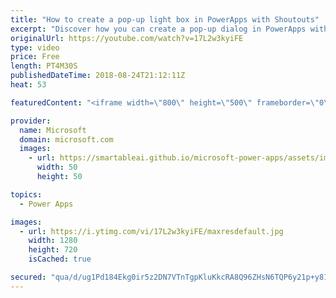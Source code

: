 ```yaml
---
title: "How to create a pop-up light box in PowerApps with Shoutouts"
excerpt: "Discover how you can create a pop-up dialog in PowerApps with the Shoutouts sample app. The Shoutouts app encourages coworkers to share job-related compliments and sends automatic email notifications to recipients’ managers.   Learn more: https://web.powerapps.com/home?sampleapp_preview=shoutouts"
originalUrl: https://youtube.com/watch?v=17L2w3kyiFE
type: video
price: Free
length: PT4M30S
publishedDateTime: 2018-08-24T21:12:11Z
heat: 53

featuredContent: "<iframe width=\"800\" height=\"500\" frameborder=\"0\" src=\"https://www.youtube.com/embed/17L2w3kyiFE\" allow=\"accelerometer; autoplay; encrypted-media; gyroscope; picture-in-picture\" allowfullscreen></iframe>"

provider:
  name: Microsoft
  domain: microsoft.com
  images:
    - url: https://smartableai.github.io/microsoft-power-apps/assets/images/organizations/microsoft.com-50x50.jpg
      width: 50
      height: 50

topics:
  - Power Apps

images:
  - url: https://i.ytimg.com/vi/17L2w3kyiFE/maxresdefault.jpg
    width: 1280
    height: 720
    isCached: true

secured: "qua/d/ug1Pd184Ekg0ir5z2DN7VTnTgpKluKkcRA8Q96ZHsN6TQP6y21p+y81CnWqnN3qD3f1CTphTpwlmavjvUfyzlsoTMYiVvMYD6iOwpRTf9Asz2EP0wi2Z65PDEWkUfvCk8d91De99sUTr2YnupHYewM21K1feDTJbX0xEIoFROUg0EmgZTS2Spl1YZSSTVgGvexVvL743PoMAJXcGf0o5wxvu21rUKzzfRQRV2oO5f4EBhw7zBolYP/3NEbMG45Ap+xhVnZ2LjPgIyzDLyEGJxHuJfueGWaVERJWGMy6E2W3C7zqfqz7mThHFN+y/MhgFDWTz60Rj/s4Oe1uvGOPtUyYGhwxnRUqzJZWWpfgjQ2Ij/dTte8RUqQEU+n+I9iftJpTqgiNAosmFyf9KLdvH/oc/d3evpyYLbD8kI=;5oL4iMWouawpBOH/qTCfSA=="
---
```


